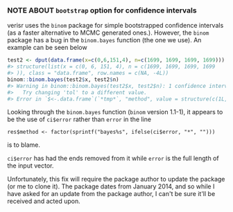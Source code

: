 ### NOTE ABOUT `bootstrap` option for confidence intervals

verisr uses the `binom` package for simple bootstrapped confidence intervals (as a faster alternative to MCMC generated ones.).  However, the `binom` package has a bug in the `binom.bayes` function (the one we use).  An example can be seen below

``` r
test2 <- dput(data.frame(x=c(0,6,151,4), n=c(1699, 1699, 1699, 1699)))
#> structure(list(x = c(0, 6, 151, 4), n = c(1699, 1699, 1699, 1699
#> )), class = "data.frame", row.names = c(NA, -4L))
binom::binom.bayes(test2$x, test2$n)
#> Warning in binom::binom.bayes(test2$x, test2$n): 1 confidence interval failed to converge (marked by '*').
#>   Try changing 'tol' to a different value.
#> Error in `$<-.data.frame`(`*tmp*`, "method", value = structure(c(1L, 1L, : replacement has 3 rows, data has 4
```


Looking through the `binom.bayes` function (`binom` version 1.1-1), it appears to be the use of `ci$error` rather than `error` in the line 
```
res$method <- factor(sprintf("bayes%s", ifelse(ci$error, "*", "")))
```
is to blame.

`ci$error` has had the ends removed from it while `error` is the full length of the input vector.

Unfortunately, this fix will require the package author to update the package (or me to clone it).  The package dates from January 2014, and so while I have asked for an update from the package author, I can't be sure it'll be received and acted upon.
